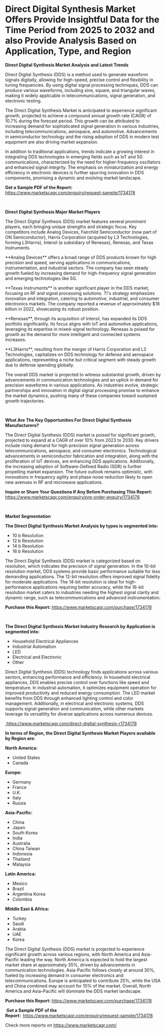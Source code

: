 <p><h1>Direct Digital Synthesis Market Offers Provide Insightful Data for the Time Period from 2025 to 2032 and also Provide Analysis Based on Application, Type, and Region</h1></p><p><strong>Direct Digital Synthesis Market Analysis and Latest Trends</strong></p>
<p><p>Direct Digital Synthesis (DDS) is a method used to generate waveform signals digitally, allowing for high-speed, precise control and flexibility in tuning frequencies. By using digital signal processing techniques, DDS can produce various waveforms, including sine, square, and triangular waves, making it widely applicable in telecommunications, signal generation, and electronic testing.</p><p>The Direct Digital Synthesis Market is anticipated to experience significant growth, projected to achieve a compound annual growth rate (CAGR) of 10.7% during the forecast period. This growth can be attributed to increasing demand for sophisticated signal generation in various industries, including telecommunications, aerospace, and automotive. Advancements in semiconductor technology and the rising adoption of DDS in modern test equipment are also driving market expansion.</p><p>In addition to traditional applications, trends indicate a growing interest in integrating DDS technologies in emerging fields such as IoT and 5G communications, characterized by the need for higher-frequency oscillators and enhanced signal integrity. The emphasis on miniaturization and energy efficiency in electronic devices is further spurring innovation in DDS components, promising a dynamic and evolving market landscape.</p></p>
<p><strong>Get a Sample PDF of the Report:&nbsp;</strong> <a href="https://www.marketscagr.com/enquiry/request-sample/1734178?utm_campaign=1166&utm_medium=2&utm_source=Github&utm_content=ia&utm_term=10022025&utm_id=direct-digital-synthesis">https://www.marketscagr.com/enquiry/request-sample/1734178</a></p>
<p>&nbsp;</p>
<p><strong>Direct Digital Synthesis Major Market Players</strong></p>
<p><p>The Direct Digital Synthesis (DDS) market features several prominent players, each bringing unique strengths and strategic focus. Key competitors include Analog Devices, Fairchild Semiconductor (now part of ON Semiconductor), Harris Corporation (acquired by L3 Technologies, forming L3Harris), Intersil (a subsidiary of Renesas), Renesas, and Texas Instruments. </p><p>**Analog Devices** offers a broad range of DDS products known for high precision and speed, serving applications in communications, instrumentation, and industrial sectors. The company has seen steady growth fueled by increasing demand for high-frequency signal generation and emerging technologies like 5G.</p><p>**Texas Instruments** is another significant player in the DDS market, focusing on RF and signal processing solutions. TI's strategy emphasizes innovation and integration, catering to automotive, industrial, and consumer electronics markets. The company reported a revenue of approximately $18 billion in 2022, showcasing its robust position.</p><p>**Renesas**, through its acquisition of Intersil, has expanded its DDS portfolio significantly. Its focus aligns with IoT and automotive applications, leveraging its expertise in mixed-signal technology. Renesas is poised for growth as the demand for more intelligent and connected systems increases.</p><p>**L3Harris**, resulting from the merger of Harris Corporation and L3 Technologies, capitalizes on DDS technology for defense and aerospace applications, representing a niche but critical segment with steady growth due to defense spending globally.</p><p>The overall DDS market is projected to witness substantial growth, driven by advancements in communication technologies and an uptick in demand for precision waveforms in various applications. As industries evolve, strategic partnerships and innovation in digital signal processing promise to enhance the market dynamics, pushing many of these companies toward sustained growth trajectories.</p></p>
<p>&nbsp;</p>
<p><strong>What Are The Key Opportunities For Direct Digital Synthesis Manufacturers?</strong></p>
<p><p>The Direct Digital Synthesis (DDS) market is poised for significant growth, projected to expand at a CAGR of over 10% from 2023 to 2030. Key drivers include rising demand for high-precision signal generation across telecommunications, aerospace, and consumer electronics. Technological advancements in semiconductor fabrication and integration, along with the proliferation of IoT devices, are enhancing DDS applications. Additionally, the increasing adoption of Software-Defined Radio (SDR) is further propelling market expansion. The future outlook remains optimistic, with innovations in frequency agility and phase noise reduction likely to open new avenues in RF and microwave applications.</p></p>
<p><strong>Inquire or Share Your Questions If Any Before Purchasing This Report:</strong> <a href="https://www.marketscagr.com/enquiry/pre-order-enquiry/1734178?utm_campaign=1166&utm_medium=2&utm_source=Github&utm_content=ia&utm_term=10022025&utm_id=direct-digital-synthesis">https://www.marketscagr.com/enquiry/pre-order-enquiry/1734178</a></p>
<p>&nbsp;</p>
<p><strong>Market Segmentation</strong></p>
<p><strong>The Direct Digital Synthesis Market Analysis by types is segmented into:</strong></p>
<p><ul><li>10 b Resolution</li><li>12 b Resolution</li><li>14 b Resolution</li><li>16 b Resolution</li></ul></p>
<p><p>The Direct Digital Synthesis (DDS) market is categorized based on resolution, which indicates the precision of signal generation. In the 10-bit resolution market, DDS systems provide basic performance suitable for less demanding applications. The 12-bit resolution offers improved signal fidelity for moderate applications. The 14-bit resolution is ideal for high-performance applications requiring better accuracy, while the 16-bit resolution market caters to industries needing the highest signal clarity and dynamic range, such as telecommunications and advanced instrumentation.</p></p>
<p><strong>Purchase this Report:&nbsp;</strong><a href="https://www.marketscagr.com/purchase/1734178?utm_campaign=1166&utm_medium=2&utm_source=Github&utm_content=ia&utm_term=10022025&utm_id=direct-digital-synthesis">https://www.marketscagr.com/purchase/1734178</a></p>
<p>&nbsp;</p>
<p><strong>The Direct Digital Synthesis Market Industry Research by Application is segmented into:</strong></p>
<p><ul><li>Household Electrical Appliances</li><li>Industrial Automation</li><li>LED</li><li>Electrical and Electronic</li><li>Other</li></ul></p>
<p><p>Direct Digital Synthesis (DDS) technology finds applications across various sectors, enhancing performance and efficiency. In household electrical appliances, DDS enables precise control over functions like speed and temperature. In industrial automation, it optimizes equipment operation for improved productivity and reduced energy consumption. The LED market benefits from DDS through enhanced lighting control and color management. Additionally, in electrical and electronic systems, DDS supports signal generation and communication, while other markets leverage its versatility for diverse applications across numerous devices.</p></p>
<p><a href="https://www.marketscagr.com/direct-digital-synthesis-r1734178?utm_campaign=1166&utm_medium=2&utm_source=Github&utm_content=ia&utm_term=10022025&utm_id=direct-digital-synthesis">&nbsp;https://www.marketscagr.com/direct-digital-synthesis-r1734178</a></p>
<p><strong>In terms of Region, the Direct Digital Synthesis Market Players available by Region are:</strong></p>
<p>
    <p> <strong> North America: </strong>
        <ul>
            <li>United States</li>
            <li>Canada</li>
        </ul>
        </p> 
    <p> <strong> Europe: </strong>
        <ul>
            <li>Germany</li>
            <li>France</li>
            <li>U.K.</li>
            <li>Italy</li>
            <li>Russia</li>
        </ul>
        </p> 
    <p> <strong> Asia-Pacific: </strong>
        <ul>
            <li>China</li>
            <li>Japan</li>
            <li>South Korea</li>
            <li>India</li>
            <li>Australia</li>
            <li>China Taiwan</li>
            <li>Indonesia</li>
            <li>Thailand</li>
            <li>Malaysia</li>
        </ul>
        </p> 
    <p> <strong> Latin America: </strong>
        <ul>
            <li>Mexico</li>
            <li>Brazil</li>
            <li>Argentina Korea</li>
            <li>Colombia</li>
        </ul>
        </p> 
    <p> <strong> Middle East & Africa: </strong>
        <ul>
            <li>Turkey</li>
            <li>Saudi</li>
            <li>Arabia</li>
            <li>UAE</li>
            <li>Korea</li>
        </ul>
    </p>
    </p>
<p><p>The Direct Digital Synthesis (DDS) market is projected to experience significant growth across various regions, with North America and Asia-Pacific leading the way. North America is expected to hold the largest market share at approximately 35%, driven by advancements in communication technologies. Asia-Pacific follows closely at around 30%, fueled by increasing demand in consumer electronics and telecommunications. Europe is anticipated to contribute 25%, while the USA and China combined may account for 10% of the market. Overall, North America and Asia-Pacific will dominate the DDS market landscape.</p></p>
<p><strong>Purchase this Report: </strong><a href="https://www.marketscagr.com/purchase/1734178?utm_campaign=1166&utm_medium=2&utm_source=Github&utm_content=ia&utm_term=10022025&utm_id=direct-digital-synthesis">https://www.marketscagr.com/purchase/1734178</a></p>
<p>&nbsp;<strong>Get a Sample PDF of the Report:&nbsp;&nbsp;</strong><a href="https://www.marketscagr.com/enquiry/request-sample/1734178?utm_campaign=1166&utm_medium=2&utm_source=Github&utm_content=ia&utm_term=10022025&utm_id=direct-digital-synthesis">https://www.marketscagr.com/enquiry/request-sample/1734178</a></p>
<p><strong></strong></p>
<p>Check more reports on <a href="https://www.marketscagr.com/?utm_campaign=1166&utm_medium=2&utm_source=Github&utm_content=ia&utm_term=10022025&utm_id=direct-digital-synthesis">https://www.marketscagr.com/</a></p>